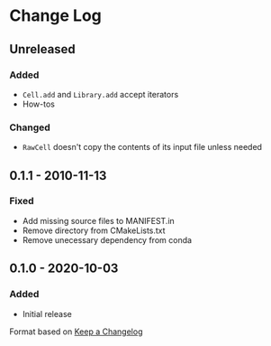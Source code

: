 # Change Log

## Unreleased
### Added
- `Cell.add` and `Library.add` accept iterators
- How-tos
### Changed
- `RawCell` doesn't copy the contents of its input file unless needed

## 0.1.1 - 2010-11-13
### Fixed
- Add missing source files to MANIFEST.in
- Remove directory from CMakeLists.txt
- Remove unecessary dependency from conda

## 0.1.0 - 2020-10-03
### Added
- Initial release

Format based on [Keep a Changelog](https://keepachangelog.com/en/1.0.0/)
